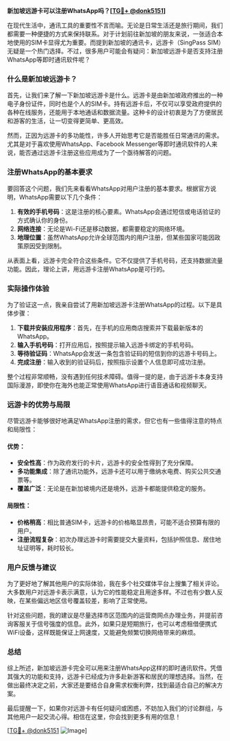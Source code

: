 **新加坡远游卡可以注册WhatsApp吗？[[TG💪+ @donk5151](https://t.me/s/donk5151)]**

在现代生活中，通讯工具的重要性不言而喻。无论是日常生活还是旅行期间，我们都需要一种便捷的方式来保持联系。对于计划前往新加坡的朋友来说，一张适合本地使用的SIM卡显得尤为重要。而提到新加坡的通讯卡，远游卡（SingPass SIM）无疑是一个热门选择。不过，很多用户可能会有疑问：新加坡远游卡是否支持注册WhatsApp等即时通讯软件呢？

### 什么是新加坡远游卡？

首先，让我们来了解一下新加坡远游卡是什么。远游卡是由新加坡政府推出的一种电子身份证件，同时也是个人的SIM卡。持有远游卡后，不仅可以享受政府提供的各种在线服务，还能用于本地通话和数据流量。这种卡的设计初衷是为了方便居民和游客的生活，让一切变得更简单、更高效。

然而，正因为远游卡的多功能性，许多人开始思考它是否能胜任日常通讯的需求。尤其是对于喜欢使用WhatsApp、Facebook Messenger等即时通讯软件的人来说，能否通过远游卡注册这些应用成为了一个亟待解答的问题。

### 注册WhatsApp的基本要求

要回答这个问题，我们先来看看WhatsApp对用户注册的基本要求。根据官方说明，WhatsApp需要以下几个条件：

1. **有效的手机号码**：这是注册的核心要素。WhatsApp会通过短信或电话验证的方式确认你的身份。
2. **网络连接**：无论是Wi-Fi还是移动数据，都需要稳定的网络环境。
3. **地理位置**：虽然WhatsApp允许全球范围内的用户注册，但某些国家可能因政策原因受到限制。

从表面上看，远游卡完全符合这些条件。它不仅提供了手机号码，还支持数据流量功能。因此，理论上讲，用远游卡注册WhatsApp是可行的。

### 实际操作体验

为了验证这一点，我亲自尝试了用新加坡远游卡注册WhatsApp的过程。以下是具体步骤：

1. **下载并安装应用程序**：首先，在手机的应用商店搜索并下载最新版本的WhatsApp。
2. **输入手机号码**：打开应用后，按照提示输入远游卡绑定的手机号码。
3. **等待验证码**：WhatsApp会发送一条包含验证码的短信到你的远游卡号码上。
4. **完成注册**：输入收到的验证码后，按照指示设置个人信息即可成功注册。

整个过程非常顺畅，没有遇到任何技术障碍。值得一提的是，由于远游卡本身支持国际漫游，即使你在海外也能正常使用WhatsApp进行语音通话和视频聊天。

### 远游卡的优势与局限

尽管远游卡能够很好地满足WhatsApp注册的需求，但它也有一些值得注意的特点和局限性：

#### 优势：
- **安全性高**：作为政府发行的卡片，远游卡的安全性得到了充分保障。
- **多功能集成**：除了通讯功能外，远游卡还可以用于缴纳水电费、购买公共交通票等。
- **覆盖广泛**：无论是在新加坡境内还是境外，远游卡都能提供稳定的服务。

#### 局限性：
- **价格稍高**：相比普通SIM卡，远游卡的价格略显昂贵，可能不适合预算有限的用户。
- **注册流程复杂**：初次办理远游卡时需要提交大量资料，包括护照信息、居住地址证明等，耗时较长。

### 用户反馈与建议

为了更好地了解其他用户的实际体验，我在多个社交媒体平台上搜集了相关评论。大多数用户对远游卡表示满意，认为它的性能稳定且用途多样。不过也有少数人反映，在某些偏远地区信号覆盖较差，影响了正常使用。

针对这些问题，我的建议是尽量选择市区范围内的运营商网点办理业务，并提前咨询客服关于信号强度的信息。此外，如果只是短期旅行，也可以考虑租借便携式WiFi设备，这样既能保证上网速度，又能避免频繁切换网络带来的麻烦。

### 总结

综上所述，新加坡远游卡完全可以用来注册WhatsApp这样的即时通讯软件。凭借其强大的功能和支持，远游卡已经成为许多赴新游客和居民的理想选择。当然，在做出最终决定之前，大家还是要结合自身需求权衡利弊，找到最适合自己的解决方案。

最后提醒一下，如果你对远游卡有任何疑问或困惑，不妨加入我们的讨论群组，与其他用户一起交流心得。相信在这里，你会找到更多有用的信息！

[[TG💪+ @donk5151](https://t.me/s/donk5151) ![Image](https://i.postimg.cc/rwNCRYN7/Snipaste-2025-04-30-17-27-05.png)]